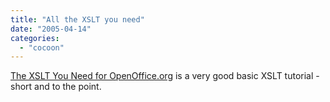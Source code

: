 ```yaml
---
title: "All the XSLT you need"
date: "2005-04-14"
categories: 
  - "cocoon"
---
```


[The XSLT You Need for OpenOffice.org](http://books.evc-cit.info/apb.html) is a very good basic XSLT tutorial - short and to the point.
